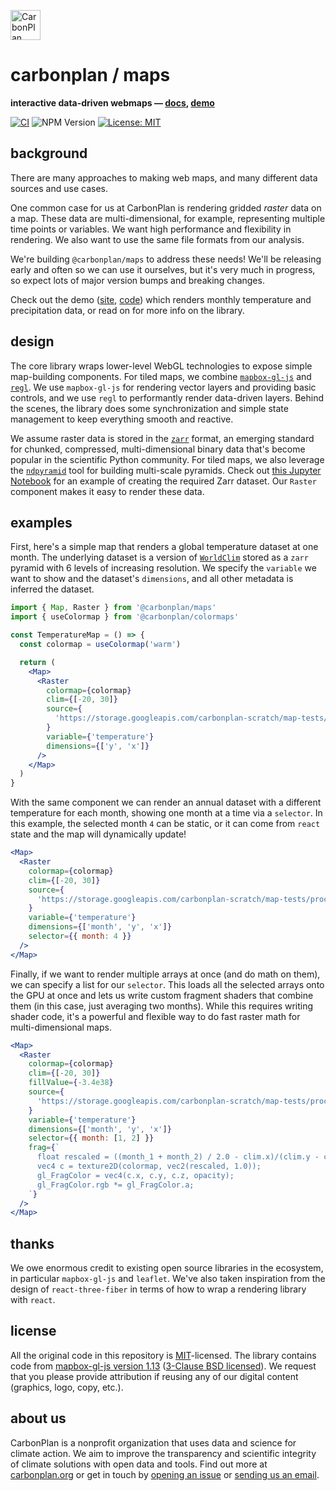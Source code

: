 <p align="left" >
<a href='https://carbonplan.org'>
<picture>
  <source media="(prefers-color-scheme: dark)" srcset="https://carbonplan-assets.s3.amazonaws.com/monogram/light-small.png">
  <img alt="CarbonPlan monogram." height="48" src="https://carbonplan-assets.s3.amazonaws.com/monogram/dark-small.png">
</picture>
</a>
</p>

# carbonplan / maps

**interactive data-driven webmaps — [docs](https://docs.carbonplan.org/maps), [demo](https://maps.demo.carbonplan.org)**

[![CI](https://github.com/carbonplan/maps/actions/workflows/main.yml/badge.svg)](https://github.com/carbonplan/maps/actions/workflows/main.yml)
![NPM Version](https://img.shields.io/npm/v/@carbonplan/maps)
[![License: MIT](https://img.shields.io/badge/License-MIT-blue.svg)](https://opensource.org/licenses/MIT)

## background

There are many approaches to making web maps, and many different data sources and use cases.

One common case for us at CarbonPlan is rendering gridded _raster_ data on a map. These data are multi-dimensional, for example, representing multiple time points or variables. We want high performance and flexibility in rendering. We also want to use the same file formats from our analysis.

We're building `@carbonplan/maps` to address these needs! We'll be releasing early and often so we can use it ourselves, but it's very much in progress, so expect lots of major version bumps and breaking changes.

Check out the demo ([site](https://maps.demo.carbonplan.org), [code](https://github.com/carbonplan/maps/tree/main/demo)) which renders monthly temperature and precipitation data, or read on for more info on the library.

## design

The core library wraps lower-level WebGL technologies to expose simple map-building components. For tiled maps, we combine [`mapbox-gl-js`](https://github.com/mapbox/mapbox-gl-js) and [`regl`](https://github.com/regl-project/regl). We use `mapbox-gl-js` for rendering vector layers and providing basic controls, and we use `regl` to performantly render data-driven layers. Behind the scenes, the library does some synchronization and simple state management to keep everything smooth and reactive.

We assume raster data is stored in the [`zarr`](https://github.com/zarr-developers/zarr-python) format, an emerging standard for chunked, compressed, multi-dimensional binary data that's become popular in the scientific Python community. For tiled maps, we also leverage the [`ndpyramid`](https://github.com/carbonplan/ndpyramid) tool for building multi-scale pyramids. Check out [this Jupyter Notebook](https://github.com/carbonplan/ndpyramid/blob/main/notebooks/demo.ipynb) for an example of creating the required Zarr dataset. Our `Raster` component makes it easy to render these data.

## examples

First, here's a simple map that renders a global temperature dataset at one month. The underlying dataset is a version of [`WorldClim`](https://www.worldclim.org/data/worldclim21.html) stored as a `zarr` pyramid with 6 levels of increasing resolution. We specify the `variable` we want to show and the dataset's `dimensions`, and all other metadata is inferred the dataset.

```jsx
import { Map, Raster } from '@carbonplan/maps'
import { useColormap } from '@carbonplan/colormaps'

const TemperatureMap = () => {
  const colormap = useColormap('warm')

  return (
    <Map>
      <Raster
        colormap={colormap}
        clim={[-20, 30]}
        source={
          'https://storage.googleapis.com/carbonplan-scratch/map-tests/processed/temp'
        }
        variable={'temperature'}
        dimensions={['y', 'x']}
      />
    </Map>
  )
}
```

With the same component we can render an annual dataset with a different temperature for each month, showing one month at a time via a `selector`. In this example, the selected month `4` can be static, or it can come from `react` state and the map will dynamically update!

```jsx
<Map>
  <Raster
    colormap={colormap}
    clim={[-20, 30]}
    source={
      'https://storage.googleapis.com/carbonplan-scratch/map-tests/processed/temp-month'
    }
    variable={'temperature'}
    dimensions={['month', 'y', 'x']}
    selector={{ month: 4 }}
  />
</Map>
```

Finally, if we want to render multiple arrays at once (and do math on them), we can specify a list for our `selector`. This loads all the selected arrays onto the GPU at once and lets us write custom fragment shaders that combine them (in this case, just averaging two months). While this requires writing shader code, it's a powerful and flexible way to do fast raster math for multi-dimensional maps.

```jsx
<Map>
  <Raster
    colormap={colormap}
    clim={[-20, 30]}
    fillValue={-3.4e38}
    source={
      'https://storage.googleapis.com/carbonplan-scratch/map-tests/processed/temp-month'
    }
    variable={'temperature'}
    dimensions={['month', 'y', 'x']}
    selector={{ month: [1, 2] }}
    frag={`
      float rescaled = ((month_1 + month_2) / 2.0 - clim.x)/(clim.y - clim.x);
      vec4 c = texture2D(colormap, vec2(rescaled, 1.0));
      gl_FragColor = vec4(c.x, c.y, c.z, opacity);
      gl_FragColor.rgb *= gl_FragColor.a;
    `}
  />
</Map>
```

## thanks

We owe enormous credit to existing open source libraries in the ecosystem, in particular `mapbox-gl-js` and `leaflet`. We've also taken inspiration from the design of `react-three-fiber` in terms of how to wrap a rendering library with `react`.

## license

All the original code in this repository is [MIT](https://choosealicense.com/licenses/mit/)-licensed. The library contains code from [mapbox-gl-js version 1.13](https://github.com/mapbox/mapbox-gl-js/tree/v1.13.1) ([3-Clause BSD licensed](https://choosealicense.com/licenses/bsd-3-clause/)). We request that you please provide attribution if reusing any of our digital content (graphics, logo, copy, etc.).

## about us

CarbonPlan is a nonprofit organization that uses data and science for climate action. We aim to improve the transparency and scientific integrity of climate solutions with open data and tools. Find out more at [carbonplan.org](https://carbonplan.org/) or get in touch by [opening an issue](https://github.com/carbonplan/maps/issues/new) or [sending us an email](mailto:hello@carbonplan.org).
